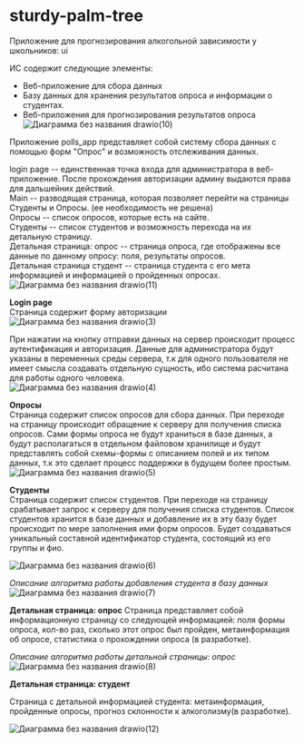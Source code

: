 # sturdy-palm-tree
Приложение для прогнозирования алкогольной зависимости у школьников: ui

ИС содержит следующие элементы:
- Веб-приложение для сбора данных
- Базу данных для хранения результатов опроса и информации о студентах.
- Веб-приложения для прогнозирования результатов опроса<br />
![Диаграмма без названия drawio(10)](https://github.com/user-attachments/assets/0433c536-173c-4b56-a688-c3a05316da89)



Приложение polls_app представляет собой систему сбора данных с помощью форм "Опрос" и возможность отслеживания данных.<br />

login page -- единственная точка входа для администратора в веб-приложение. После прохождения авторизации админу выдаются права для дальшейних действий.<br />
Main -- разводящая страница, которая позволяет перейти на страницы Студенты и Опросы. (ее необходимость не решена)<br />
Опросы -- список опросов, которые есть на сайте.<br />
Студенты -- список студентов и возможность перехода на их детальную страницу.<br />
Детальная страница: опрос -- страница опроса, где отображены все данные по данному опросу: поля, результаты опросов.<br />
Детальная страница студент -- страница студента с его мета информацией и информацией о пройденных опросах.<br />
![Диаграмма без названия drawio(11)](https://github.com/user-attachments/assets/d5a7af8a-3251-416b-a4d1-404ce709211a)


**Login page**<br />
Страница содержит форму авторизации<br />
![Диаграмма без названия drawio(3)](https://github.com/user-attachments/assets/11a96f7b-6bad-4bb3-b96f-6010993bf9a6)

При нажатии на кнопку отправки данных на сервер происходит процесс аутентификация и авторизация.
Данные для администратора будут указаны в переменных среды сервера, т.к для одного пользователя не имеет смысла создавать отдельную сущность, ибо система расчитана для работы одного человека.<br />
![Диаграмма без названия drawio(4)](https://github.com/user-attachments/assets/0e66e05f-d63f-4500-b3f5-0c1557fbf7ea)


**Опросы**<br />
Страница содержит список опросов для сбора данных.
При переходе на страницу происходит обращение к серверу для получения списка опросов. Сами формы опроса не будут храниться в базе данных, а будут располагаться в отдельном файловом хранилище и будут представлять собой схемы-формы с описанием полей и их типом данных, т.к это сделает процесс поддержки в будущем более простым.<br />
![Диаграмма без названия drawio(5)](https://github.com/user-attachments/assets/8b501d6f-2278-4af0-b1f0-e9912060aa74)


**Студенты**<br />
Страница содержит список студентов.
При переходе на страницу срабатывает запрос к серверу для получения списка студентов. Список студентов хранится в базе данных и добавление их в эту базу будет происходит по мере заполнения ими форм опросов. Будет создаваться уникальный составной идентификатор студента, состоящий из его группы и фио. <br />

![Диаграмма без названия drawio(6)](https://github.com/user-attachments/assets/073235e3-4c7a-4832-99d7-432d6e364438)

_Описание алгоритма работы добавления студента в базу данных_ <br />
![Диаграмма без названия drawio(7)](https://github.com/user-attachments/assets/61356d9e-8195-4911-9699-a00526c508d7)

**Детальная страница: опрос**
Страница представляет собой информационную страницу со следующей информацией: поля формы опроса, кол-во раз, сколько этот опрос был пройден, метаинформация об опросе, статистика о прохождении опроса (в разработке).

_Описание алгоритма работы детальной страницы: опрос_<br />
![Диаграмма без названия drawio(8)](https://github.com/user-attachments/assets/4e257935-d371-44de-a7e6-bfd529777761)

**Детальная страница: студент**

Страница с детальной информацией студента: метаинформация, пройденные опросы, прогноз склонности к алкоголизму(в разработке).<br />

![Диаграмма без названия drawio(12)](https://github.com/user-attachments/assets/84ed616a-bea0-4a15-bd8d-81eb79058397)
